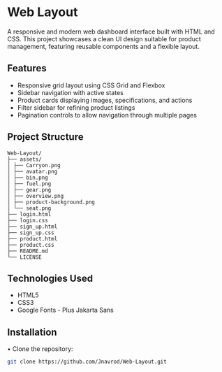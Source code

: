 # Web Layout
A responsive and modern web dashboard interface built with HTML and CSS. This project showcases a clean UI design suitable for product management, featuring reusable components and a flexible layout.

## Features
- Responsive grid layout using CSS Grid and Flexbox
- Sidebar navigation with active states
- Product cards displaying images, specifications, and actions
- Filter sidebar for refining product listings
- Pagination controls to allow navigation through multiple pages

## Project Structure
```Text
Web-Layout/
├── assets/
│ ├── Carryon.png
│ ├── avatar.png
│ ├── bin.png
│ ├── fuel.png
│ ├── gear.png
│ ├── overview.png
│ ├── product-background.png
│ └── seat.png
├── login.html
├── login.css
├── sign_up.html
├── sign_up.css
├── product.html
├── product.css
├── README.md
└── LICENSE
```

## Technologies Used
- HTML5
- CSS3
- Google Fonts - Plus Jakarta Sans

## Installation
• Clone the repository:
   ```bash
   git clone https://github.com/Jnavrod/Web-Layout.git
